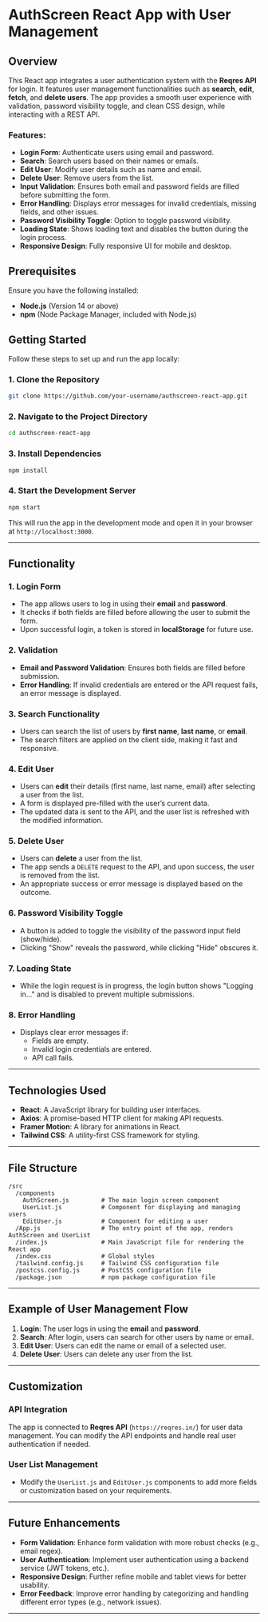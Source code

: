 # AuthScreen React App with User Management

## Overview

This React app integrates a user authentication system with the **Reqres API** for login. It features user management functionalities such as **search**, **edit**, **fetch**, and **delete users**. The app provides a smooth user experience with validation, password visibility toggle, and clean CSS design, while interacting with a REST API.

### Features:

- **Login Form**: Authenticate users using email and password.
- **Search**: Search users based on their names or emails.
- **Edit User**: Modify user details such as name and email.
- **Delete User**: Remove users from the list.
- **Input Validation**: Ensures both email and password fields are filled before submitting the form.
- **Error Handling**: Displays error messages for invalid credentials, missing fields, and other issues.
- **Password Visibility Toggle**: Option to toggle password visibility.
- **Loading State**: Shows loading text and disables the button during the login process.
- **Responsive Design**: Fully responsive UI for mobile and desktop.

## Prerequisites

Ensure you have the following installed:

- **Node.js** (Version 14 or above)
- **npm** (Node Package Manager, included with Node.js)

## Getting Started

Follow these steps to set up and run the app locally:

### 1. Clone the Repository

```bash
git clone https://github.com/your-username/authscreen-react-app.git
```

### 2. Navigate to the Project Directory

```bash
cd authscreen-react-app
```

### 3. Install Dependencies

```bash
npm install
```

### 4. Start the Development Server

```bash
npm start
```

This will run the app in the development mode and open it in your browser at `http://localhost:3000`.

---

## Functionality

### 1. **Login Form**

- The app allows users to log in using their **email** and **password**.
- It checks if both fields are filled before allowing the user to submit the form.
- Upon successful login, a token is stored in **localStorage** for future use.

### 2. **Validation**

- **Email and Password Validation**: Ensures both fields are filled before submission.
- **Error Handling**: If invalid credentials are entered or the API request fails, an error message is displayed.

### 3. **Search Functionality**

- Users can search the list of users by **first name**, **last name**, or **email**.
- The search filters are applied on the client side, making it fast and responsive.

### 4. **Edit User**

- Users can **edit** their details (first name, last name, email) after selecting a user from the list.
- A form is displayed pre-filled with the user’s current data.
- The updated data is sent to the API, and the user list is refreshed with the modified information.

### 5. **Delete User**

- Users can **delete** a user from the list.
- The app sends a `DELETE` request to the API, and upon success, the user is removed from the list.
- An appropriate success or error message is displayed based on the outcome.

### 6. **Password Visibility Toggle**

- A button is added to toggle the visibility of the password input field (show/hide).
- Clicking "Show" reveals the password, while clicking "Hide" obscures it.

### 7. **Loading State**

- While the login request is in progress, the login button shows "Logging in..." and is disabled to prevent multiple submissions.

### 8. **Error Handling**

- Displays clear error messages if:
  - Fields are empty.
  - Invalid login credentials are entered.
  - API call fails.

---

## Technologies Used

- **React**: A JavaScript library for building user interfaces.
- **Axios**: A promise-based HTTP client for making API requests.
- **Framer Motion**: A library for animations in React.
- **Tailwind CSS**: A utility-first CSS framework for styling.

---

## File Structure

```
/src
  /components
    AuthScreen.js         # The main login screen component
    UserList.js           # Component for displaying and managing users
    EditUser.js           # Component for editing a user
  /App.js                 # The entry point of the app, renders AuthScreen and UserList
  /index.js               # Main JavaScript file for rendering the React app
  /index.css              # Global styles
  /tailwind.config.js     # Tailwind CSS configuration file
  /postcss.config.js      # PostCSS configuration file
  /package.json           # npm package configuration file
```

---

## Example of User Management Flow

1. **Login**: The user logs in using the **email** and **password**.
2. **Search**: After login, users can search for other users by name or email.
3. **Edit User**: Users can edit the name or email of a selected user.
4. **Delete User**: Users can delete any user from the list.

---

## Customization

### API Integration

The app is connected to **Reqres API** (`https://reqres.in/`) for user data management. You can modify the API endpoints and handle real user authentication if needed.

### User List Management

- Modify the `UserList.js` and `EditUser.js` components to add more fields or customization based on your requirements.

---

## Future Enhancements

- **Form Validation**: Enhance form validation with more robust checks (e.g., email regex).
- **User Authentication**: Implement user authentication using a backend service (JWT tokens, etc.).
- **Responsive Design**: Further refine mobile and tablet views for better usability.
- **Error Feedback**: Improve error handling by categorizing and handling different error types (e.g., network issues).

---
